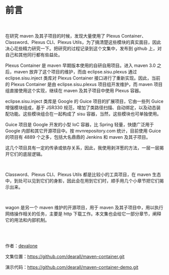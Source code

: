 # 前言 #

<br/><br/>
在研究 maven 及其子项目的时候，发现大量使用了 Plexus Container、Classword、Plexus CLI、Plexus Utils，为了搞清楚这些模块的真实面目，因此决心花些精力研究一下。把研究的过程记录到这个文集中，发布到 github 上，对自己和其他同行都有些益处。

Plexus Container 是 maven 早期版本使用的自研自用项目。进入 maven 3.0 之后，maven 放弃了这个项目的维护，而由 eclipse.sisu.plexus 通过 eclipse.sisu.inject 类库对 Plexus Container 接口进行了重新实现。因此，当前的 Plexus Container 是由 eclipse.sisu.plexus 项目组开发维护，而 maven 项目组直接使用这个实现，继续在 maven 及其子项目中使用 Plexus 容器。 

eclipse.sisu.inject 类库是 Google 的 Guice 项目的扩展项目，它由一些列 Guice 增强模块组成，基于 JSR330 规范，增加了类路径扫描、自动绑定，以及动态装配功能。这些模块组合在一起构成了 sisu 容器，当然，这些模块也可单独使用。

Guice 项目是 Google 开发的小型 IoC 容器，比 Spring 轻量，快捷广泛用于 Google 内部和其它开源项目中。按 mvnrepository.com 统计，目前使用 Guice 的项目有 4889 个之多，包括大名鼎鼎的 Jenkins 和 maven 及其子项目。

这几个项目具有一定的传承或依存关系，因此，我使用剥洋葱的方法，一层一层揭开它们的底层逻辑。

<br/>

Classword、Plexus CLI、Plexus Utils 都是比较小的工具项目，在 maven 生态中，到处可以见到它们的身影，因此会在用到它们时，顺手用几个小章节把它们揭示出来。

<br/>

wagon 是另一个 maven 维护的开源项目，用于 maven 及其子项目中，用以执行网络操作相关的任务，主要是 http 下载工作。本文集也会给它一部分章节，阐释它的用法和内部机制。

<br/><br/>

作者：[devalone](devalone@126.com)
<br/>

文集位置：https://github.com/dearall/maven-container.git

演示代码：https://github.com/dearall/maven-container-demo.git



